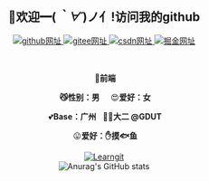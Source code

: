 ## 																							<div align="center">👏欢迎━(*｀∀´*)ノ亻!访问我的github		</div>
<div align="center" style="margin-bottom: 15px">
        <a href="https://github.com/Running53" target="_blank">
            <img src="https://camo.githubusercontent.com/49df4c635d435e901dbecdcd15122ae9c108a09f7730457396d033251aea5d41/68747470733a2f2f696d672e736869656c64732e696f2f62616467652f4769744875622d666637396336"
                alt="github网址" />
        </a>
        <a href="https://gitee.com/Deng13316790228" target="_blank">
            <img src="https://camo.githubusercontent.com/7ac4ac6d4f6503f282435ef1fe5ff0419889015de50631fc0a1b082069a3ee6f/68747470733a2f2f696d672e736869656c64732e696f2f62616467652f47697465652d666537333030"
                alt="gitee网址" />
        </a>
        <a href="https://blog.csdn.net/weixin_54681929" target="_blank">
            <img src="https://camo.githubusercontent.com/e4554e5bd42de3240e61e8625407f72e658e2e49710e1c6af1d3b0237ac75186/68747470733a2f2f696d672e736869656c64732e696f2f62616467652f4353444e2d636630303065"
                alt="csdn网址" />
        </a>
        <a href="https://juejin.cn/user/3263764828006760" target="_blank">
            <img src="https://camo.githubusercontent.com/0e15fc021e6d98070e16fb415198671069fcc568f1e43a94b9c5a8fcb499bf16/68747470733a2f2f696d672e736869656c64732e696f2f62616467652f6a75656a696e2d627269676874677265656e"
                alt="掘金网址" />
        </a>
    </div>
    <div align="center">
	</br>

​																														**💖前端**

​																														**:smirk_cat:性别：男**  &nbsp;&nbsp;&nbsp;  :heart_eyes:**爱好：女**

​																													 💕**Base：广州** &nbsp; 🐱‍💻**大二 @GDUT**  

​																										 		  :stuck_out_tongue:**爱好：:raised_hand:摸:fish:鱼**

[![Learngit](https://github-readme-stats.vercel.app/api/pin?username=Running53&repo=learngit&theme=material-palenight)](https://github.com/Running53/learngit)
</br>
![Anurag's GitHub stats](https://github-readme-stats.vercel.app/api?username=Running53&theme=material-palenight&show_icons=true)
</div>

